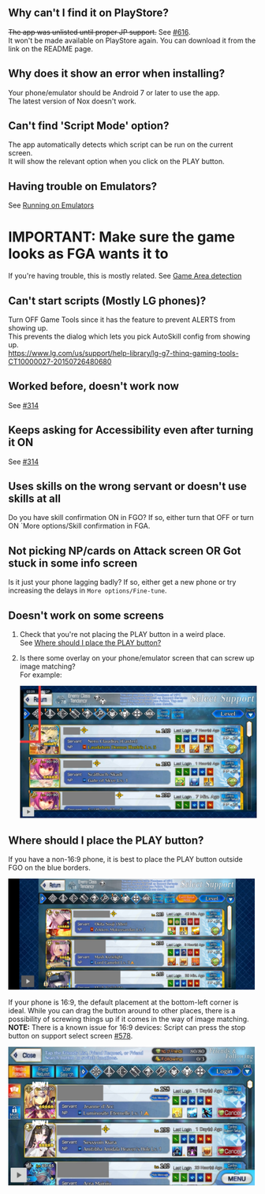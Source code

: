 ## Why can't I find it on PlayStore?
~~The app was unlisted until proper JP support.~~ See [#616](https://github.com/Fate-Grand-Automata/FGA/issues/616).  
It won't be made available on PlayStore again. You can download it from the link on the README page.

## Why does it show an error when installing?
Your phone/emulator should be Android 7 or later to use the app.  
The latest version of Nox doesn't work.

## Can't find 'Script Mode' option?
The app automatically detects which script can be run on the current screen.  
It will show the relevant option when you click on the PLAY button.

## Having trouble on Emulators?

See [Running on Emulators](Running-on-Emulators)

# IMPORTANT: Make sure the game looks as FGA wants it to

If you're having trouble, this is mostly related.
See [Game Area detection](Game-Area-detection)

## Can't start scripts (Mostly LG phones)?

Turn OFF Game Tools since it has the feature to prevent ALERTS from showing up.  
This prevents the dialog which lets you pick AutoSkill config from showing up.  
https://www.lg.com/us/support/help-library/lg-g7-thinq-gaming-tools-CT10000027-20150726480680

## Worked before, doesn't work now

See [#314](https://github.com/Fate-Grand-Automata/FGA/issues/314)

## Keeps asking for Accessibility even after turning it ON

See [#314](https://github.com/Fate-Grand-Automata/FGA/issues/314)

## Uses skills on the wrong servant or doesn't use skills at all

Do you have skill confirmation ON in FGO?
If so, either turn that OFF or turn ON `More options/Skill confirmation in FGA.

## Not picking NP/cards on Attack screen OR Got stuck in some info screen

Is it just your phone lagging badly? If so, either get a new phone or try increasing the delays in `More options/Fine-tune`.

## Doesn't work on some screens

1. Check that you're not placing the PLAY button in a weird place.  
   See [Where should I place the PLAY button?](#where-should-i-place-the-play-button)

2. Is there some overlay on your phone/emulator screen that can screw up image matching?  
   For example:
   
   <img src="img/overlay.jpg" width="500">

## Where should I place the PLAY button?

If you have a non-16:9 phone, it is best to place the PLAY button outside FGO on the blue borders.

<img src="img/outside.jpg" width="500">

If your phone is 16:9, the default placement at the bottom-left corner is ideal. While you can drag the button around to other places, there is a possibility of screwing things up if it comes in the way of image matching.  
**NOTE:** There is a known issue for 16:9 devices: Script can press the stop button on support select screen [#578](https://github.com/Fate-Grand-Automata/FGA/issues/578).

<img src="img/inside.jpg" width="500">